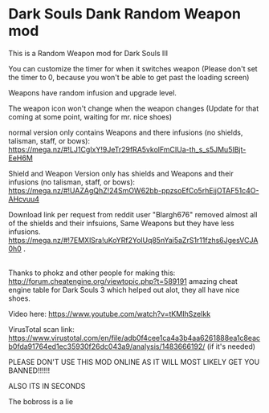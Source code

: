 # Dark Souls Dank Random Weapon mod
This is a Random Weapon mod for Dark Souls III<br />

You can customize the timer for when it switches weapon (Please don't set the timer to 0, because you won't be able to get past the loading screen)<br />


Weapons have random infusion and upgrade level.<br />

The weapon icon won't change when the weapon changes (Update for that coming at some point, waiting for mr. nice shoes)<br />

normal version only contains Weapons and there infusions (no shields, talisman, staff, or bows): https://mega.nz/#!LJ1CgIxY!9JeTr29fRA5vkolFmCIUa-th_s_s5JMu5IBjt-EeH6M<br />


Shield and Weapon Version only has shields and Weapons and their infusions (no talisman, staff, or bows): https://mega.nz/#!UAZAgQhZ!24SmOW62bb-ppzsoEfCo5rhEjjOTAF51c4O-AHcvuu4<br />

Download link per request from reddit user "Blargh676" removed almost all of the shields and their infsuions, Same Weapons but they have less infusions. https://mega.nz/#!7EMXlSra!uKoYRf2YolUq85nYai5aZrS1r11fzhs6JgesVCJA0h0 .<br />

<br />Thanks to phokz and other people for making this: http://forum.cheatengine.org/viewtopic.php?t=589191 amazing cheat engine table for Dark Souls 3 which helped out alot, they all have nice shoes. <br />

Video here: https://www.youtube.com/watch?v=tKMIhSzeIkk <br />

VirusTotal scan link: https://www.virustotal.com/en/file/adb0f4cee1ca4a3b4aa6261888ea1c8eacb0fda91764ed1ec35930f26dc043a9/analysis/1483666192/  (if it's needed) <br />

PLEASE DON'T USE THIS MOD ONLINE AS IT WILL MOST LIKELY  GET YOU BANNED!!!!!!

ALSO ITS IN SECONDS

The bobross is a lie
